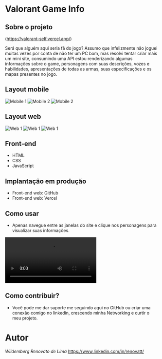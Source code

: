 # Valorant Game Info

## Sobre o projeto

(https://valorant-self.vercel.app/)

Será que alguém aqui seria fã do jogo? Assumo que infelizmente não joguei muitas vezes por conta de não ter um PC bom, mas resolvi tentar criar mais um mini site, consumindo uma API estou renderizando algumas informações sobre o game, personagens com suas descrições, vozes e habilidades, apresentações de todas as armas, suas especificações e os mapas presentes no jogo.

## Layout mobile
![Mobile 1](https://github.com/renovatt/valorant/blob/main/src/assets/readme/mobile-1.png) ![Mobile 2](https://github.com/renovatt/valorant/blob/main/src/assets/readme/mobile-2.png) ![Mobile 2](https://github.com/renovatt/valorant/blob/main/src/assets/readme/mobile-3.png)

## Layout web
![Web 1](https://github.com/renovatt/valorant/blob/main/src/assets/readme/web-1.png)
![Web 1](https://github.com/renovatt/valorant/blob/main/src/assets/readme/web-2.png)
![Web 1](https://github.com/renovatt/valorant/blob/main/src/assets/readme/web-3.png)

## Front-end
- HTML
- CSS 
- JavaScript

## Implantação em produção
- Front-end web: GitHub
- Front-end web: Vercel

## Como usar
- Apenas navegue entre as janelas do site e clique nos personagens para visualizar suas informações.

![Web 3](https://github.com/renovatt/valorant/blob/main/src/assets/readme/valorant-preview.mp4)

## Como contribuir?
- Você pode me dar suporte me seguindo aqui no GitHub ou criar uma conexão comigo no linkedin, crescendo minha Networking e curtir o meu projeto.

# Autor

*Wildemberg Renovato de Lima*
https://www.linkedin.com/in/renovatt/
